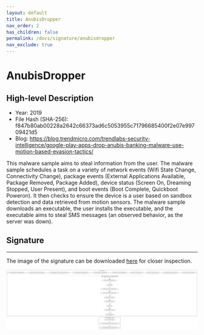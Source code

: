 ```yaml
---
layout: default
title: AnubisDropper
nav_order: 2
has_children: false
permalink: /docs/signature/anubisdropper
nav_exclude: true
---
```


# AnubisDropper

## High-level Description

* Year: 2019
* File Hash (SHA-256): f847b80ab00228a2642c66373ad6c5053955c71796685400f2e07e99709421d5 
* Blog: https://blog.trendmicro.com/trendlabs-security-intelligence/google-play-apps-drop-anubis-banking-malware-use-motion-based-evasion-tactics/

This malware sample aims to steal information from the user. The malware sample schedules a task on a variety of network events (Wifi State Change, Connectivity Change), package events (External Applications Available, Package Removed, Package Added), device status (Screen On, Dreaming Stopped, User Present), and boot events (Boot Complete, Quickboot Poweron). It then checks to ensure the device is a user based on sandbox detection and data retrieved from motion sensors. The malware sample downloads an executable, the user installs the executable, and the executable aims to steal SMS messages (an observed behavior, as the server was down).

## Signature
---

The image of the signature can be downloaded [here](../../img/signatures/AnubisDropper.png) for closer inspection.

![](../../img/signatures/AnubisDropper.png)
